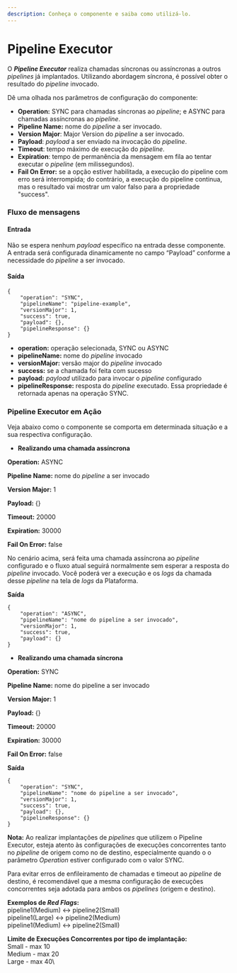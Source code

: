 ```yaml
---
description: Conheça o componente e saiba como utilizá-lo.
---
```


# Pipeline Executor

O _**Pipeline Executor**_ realiza chamadas síncronas ou assíncronas a outros _pipelines_ já implantados. Utilizando abordagem síncrona, é possível obter o resultado do _pipeline_ invocado.

Dê uma olhada nos parâmetros de configuração do componente:

* **Operation:** SYNC para chamadas síncronas ao _pipeline_; e ASYNC para chamadas assíncronas ao _pipeline_.
* **Pipeline Name:** nome do _pipeline_ a ser invocado.
* **Version Major**: Major Version do _pipeline_ a ser invocado.
* **Payload**: _payload_ a ser enviado na invocação do _pipeline_.
* **Timeout**: tempo máximo de execução do _pipeline_.
* **Expiration**: tempo de permanência da mensagem em fila ao tentar executar o _pipeline_ (em milissegundos).
* **Fail On Error:** se a opção estiver habilitada, a execução do pipeline com erro será interrompida; do contrário, a execução do pipeline continua, mas o resultado vai mostrar um valor falso para a propriedade "success".

### Fluxo de mensagens <a href="#fluxo-de-mensagens" id="fluxo-de-mensagens"></a>

#### Entrada <a href="#entrada" id="entrada"></a>

Não se espera nenhum _payload_ específico na entrada desse componente. A entrada será configurada dinamicamente no campo “Payload” conforme a necessidade do _pipeline_ a ser invocado.

#### Saída <a href="#sada" id="sada"></a>

```
{
    "operation": "SYNC",
    "pipelineName": "pipeline-example",
    "versionMajor": 1,
    "success": true,
    "payload": {},
    "pipelineResponse": {}
}
```

* **operation:** operação selecionada, SYNC ou ASYNC
* **pipelineName:** nome do _pipeline_ invocado
* **versionMajor:** versão major do _pipeline_ invocado
* **success:** se a chamada foi feita com sucesso
* **payload:** _payload_ utilizado para invocar o _pipeline_ configurado
* **pipelineResponse:** resposta do _pipeline_ executado. Essa propriedade é retornada apenas na operação SYNC.

### Pipeline Executor em Ação <a href="#pipeline-executor-em-ao" id="pipeline-executor-em-ao"></a>

Veja abaixo como o componente se comporta em determinada situação e a sua respectiva configuração.

* **Realizando uma chamada assíncrona**

**Operation:** ASYNC

**Pipeline Name:** nome do _pipeline_ a ser invocado

**Version Major:** 1

**Payload:** {}

**Timeout:** 20000

**Expiration:** 30000

**Fail On Error:** false

No cenário acima, será feita uma chamada assíncrona ao _pipeline_ configurado e o fluxo atual seguirá normalmente sem esperar a resposta do _pipeline_ invocado. Você poderá ver a execução e os _logs_ da chamada desse _pipeline_ na tela de _logs_ da Plataforma.

**Saída**

```
{
    "operation": "ASYNC",
    "pipelineName": "nome do pipeline a ser invocado",
    "versionMajor": 1,
    "success": true,
    "payload": {}
}
```

* **Realizando uma chamada síncrona**

**Operation:** SYNC

**Pipeline Name:** nome do pipeline a ser invocado

**Version Major:** 1

**Payload:** {}

**Timeout:** 20000

**Expiration:** 30000

**Fail On Error:** false

**Saída**

```
{
    "operation": "SYNC",
    "pipelineName": "nome do pipeline a ser invocado",
    "versionMajor": 1,
    "success": true,
    "payload": {},
    "pipelineResponse": {}
}
```

**Nota:** Ao realizar implantações de _pipelines_ que utilizem o Pipeline Executor, esteja atento às configurações de execuções concorrentes tanto no _pipeline_ de origem como no de destino, especialmente quando o  o parâmetro _Operation_ estiver configurado com o valor SYNC.

Para evitar erros de enfileiramento de chamadas e timeout ao _pipeline_ de destino, é recomendável que a mesma configuração de execuções concorrentes seja adotada para ambos os _pipelines_ (origem e destino).

**Exemplos de **_**Red Flags**_**:**\
pipeline1(Medium) <-> pipeline2(Small)\
pipeline1(Large) <-> pipeline2(Medium)\
pipeline1(Medium) <-> pipeline2(Small)

**Limite de Execuções Concorrentes por tipo de implantação:**\
Small - max 10\
Medium - max 20\
Large - max 40\


